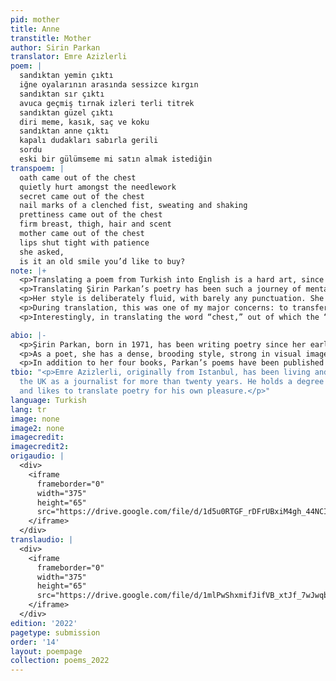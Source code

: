 ```yaml
---
pid: mother
title: Anne
transtitle: Mother
author: Sirin Parkan
translator: Emre Azizlerli
poem: |
  sandıktan yemin çıktı
  iğne oyalarının arasında sessizce kırgın
  sandıktan sır çıktı
  avuca geçmiş tırnak izleri terli titrek
  sandıktan güzel çıktı
  diri meme, kasık, saç ve koku
  sandıktan anne çıktı
  kapalı dudakları sabırla gerili
  sordu
  eski bir gülümseme mi satın almak istediğin
transpoem: |
  oath came out of the chest
  quietly hurt amongst the needlework
  secret came out of the chest
  nail marks of a clenched fist, sweating and shaking
  prettiness came out of the chest
  firm breast, thigh, hair and scent
  mother came out of the chest
  lips shut tight with patience
  she asked,
  is it an old smile you’d like to buy?
note: |+
  <p>Translating a poem from Turkish into English is a hard art, since the source language has wildly different grammar and syntax than the target language, and the poem loses the sounds and the multi-layered associations of its words in the source language. As the translator negotiates between the words, sounds, and pauses of the poem in two distinct languages, however, recreating a text in new clothes, the poem may gain a new force and musicality in its new outfit, in this case, English.</p>
  <p>Translating Şirin Parkan’s poetry has been such a journey of mental bargaining for me. Her poetry rests on common Turkish words which she seems to reveal from a personal dictionary, with additional meanings that she herself has cultivated, impregnating them with a unique intensity.</p>
  <p>Her style is deliberately fluid, with barely any punctuation. She often serves up pauses by line breaks, as if carrying her inner music and rhythm onto the page. She is breaking the standards and accessibility of everyday language to take us into her personal world as a mother, a daughter, a lover.</p>
  <p>During translation, this was one of my major concerns: to transfer the alienness of her Turkish into the English language with the same effect. Hence in the poem titled “Mother,” despite the impulse to put an article in front of “oath,” “secret,” or “prettiness”, the words stand alone at the beginning of the lines – just like in Turkish. It is an intervention in English, from a Turkish source, that opens up the possibilities of language.</p>
  <p>Interestingly, in translating the word “chest,” out of which the “oath” and “secret” come, the poem gains new resonance in English. In Turkish, the word signifies a chest of drawers or a box. But in English, the chest is also a body part, covering our hearts. In a highly personal poem about memories of family life and growing up, the word “chest” more than fits in, enriching the Turkish. A translator’s triumph, in fierce negotiation!</p>

abio: |-
  <p>Şirin Parkan, born in 1971, has been writing poetry since her early school years, and she has published four books of poetry over the past ten years. Parkan writes poetry alongside her day job as a medical doctor in Istanbul, Turkey, where she works and teaches at the university. She is also a trained actress and performs with the Studio Actors group led by one of Turkey’s leading figures in theater. Parkan has a twenty-year-old daughter, and she is also mother to a six-year-old cat.</p>
  <p>As a poet, she has a dense, brooding style, strong in visual imagery, melody, and rhythm. The visual aspects in her poetry show influences both from painting and theater as colors and a photographic sensibility. Her poetry is rich with unconscious cues that would provide fertile ground for psychoanalytic interpretation.</p>
  <p>In addition to her four books, Parkan’s poems have been published in leading literary journals throughout Turkey, along with interviews and reviews.</p>
tbio: "<p>Emre Azizlerli, originally from Istanbul, has been living and working in
  the UK as a journalist for more than twenty years. He holds a degree in French literature
  and likes to translate poetry for his own pleasure.</p>"
language: Turkish
lang: tr
image: none
image2: none
imagecredit: 
imagecredit2: 
origaudio: |
  <div>
    <iframe
      frameborder="0"
      width="375"
      height="65"
      src="https://drive.google.com/file/d/1d5u0RTGF_rDFrUBxiM4gh_44NCIViAx6/preview">
    </iframe>
  </div>
translaudio: |
  <div>
    <iframe
      frameborder="0"
      width="375"
      height="65"
      src="https://drive.google.com/file/d/1mlPwShxmifJifVB_xtJf_7wJwqbEJ6l2/preview">
    </iframe>
  </div>
edition: '2022'
pagetype: submission
order: '14'
layout: poempage
collection: poems_2022
---
```


